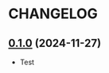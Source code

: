 # CHANGELOG

## [0.1.0](https://github.com/helmless/google-cloudrun/compare/cloudrun-v0.0.1...cloudrun-v0.1.0) (2024-11-27)

- Test
